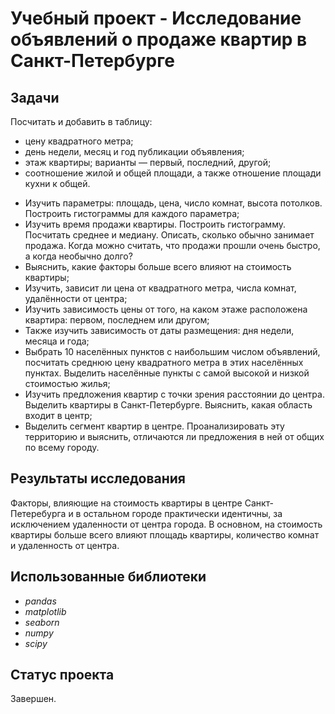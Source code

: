# Учебный проект - Исследование объявлений о продаже квартир в Санкт-Петербурге

## Задачи
Посчитать и добавить в таблицу:
* цену квадратного метра;
* день недели, месяц и год публикации объявления;
* этаж квартиры; варианты — первый, последний, другой;
* соотношение жилой и общей площади, а также отношение площади кухни к общей.


- Изучить параметры: площадь, цена, число комнат, высота потолков. Построить гистограммы для каждого параметра;
- Изучить время продажи квартиры. Построить гистограмму. Посчитать среднее и медиану. Описать, сколько обычно занимает продажа. Когда можно считать, что продажи прошли очень быстро, а когда необычно долго?
- Выяснить, какие факторы больше всего влияют на стоимость квартиры;
- Изучить, зависит ли цена от квадратного метра, числа комнат, удалённости от центра;
- Изучить зависимость цены от того, на каком этаже расположена квартира: первом, последнем или другом;
- Также изучить зависимость от даты размещения: дня недели, месяца и года;
- Выбрать 10 населённых пунктов с наибольшим числом объявлений, посчитать среднюю цену квадратного метра в этих населённых пунктах. Выделить населённые пункты с самой высокой и низкой стоимостью жилья;
- Изучить предложения квартир с точки зрения расстоянии до центра. Выделить квартиры в Санкт-Петербурге. Выяснить, какая область входит в центр;
- Выделить сегмент квартир в центре. Проанализировать эту территорию и выяснить, отличаются ли предложения в ней от общих по всему городу.

## Результаты исследования
Факторы, влияющие на стоимость квартиры в центре Санкт-Петеребурга и в остальном городе практически идентичны, за исключением удаленности от центра города. В основном, на стоимость квартиры больше всего влияют площадь квартиры, количество комнат и удаленность от центра.

## Использованные библиотеки
- *pandas*
- *matplotlib*
- *seaborn*
- *numpy*
- *scipy*

## Статус проекта
Завершен.
